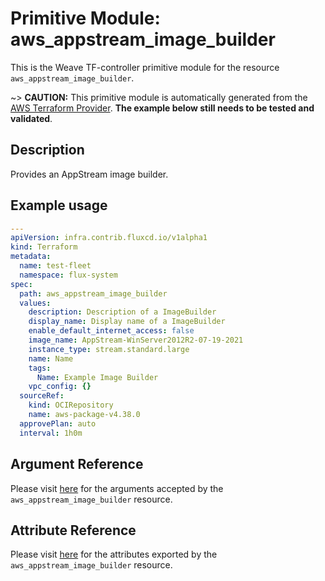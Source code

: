 
# Primitive Module: aws_appstream_image_builder

This is the Weave TF-controller primitive module for the resource `aws_appstream_image_builder`.

~> **CAUTION:** This primitive module is automatically generated from the [AWS Terraform Provider](https://registry.terraform.io/providers/hashicorp/aws/latest/docs/resources/appstream_image_builder). **The example below still needs to be tested and validated**.

## Description

Provides an AppStream image builder.

## Example usage

```yaml
---
apiVersion: infra.contrib.fluxcd.io/v1alpha1
kind: Terraform
metadata:
  name: test-fleet
  namespace: flux-system
spec:
  path: aws_appstream_image_builder
  values:
    description: Description of a ImageBuilder
    display_name: Display name of a ImageBuilder
    enable_default_internet_access: false
    image_name: AppStream-WinServer2012R2-07-19-2021
    instance_type: stream.standard.large
    name: Name
    tags:
      Name: Example Image Builder
    vpc_config: {}
  sourceRef:
    kind: OCIRepository
    name: aws-package-v4.38.0
  approvePlan: auto
  interval: 1h0m
```

## Argument Reference

Please visit [here](https://registry.terraform.io/providers/hashicorp/aws/latest/docs/resources/appstream_image_builder#argument-reference) for the arguments accepted by the `aws_appstream_image_builder` resource.

## Attribute Reference

Please visit [here](https://registry.terraform.io/providers/hashicorp/aws/latest/docs/resources/appstream_image_builder#attributes-reference) for the attributes exported by the `aws_appstream_image_builder` resource.

